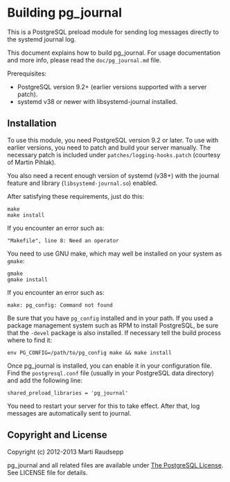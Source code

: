Building pg\_journal
====================

This is a PostgreSQL preload module for sending log messages directly to the
systemd journal log.

This document explains how to build pg\_journal. For usage documentation and
more info, please read the `doc/pg_journal.md` file.

Prerequisites:

* PostgreSQL version 9.2+ (earlier versions supported with a server patch).
* systemd v38 or newer with libsystemd-journal installed.

Installation
------------

To use this module, you need PostgreSQL version 9.2 or later. To use with
earlier versions, you need to patch and build your server manually. The
necessary patch is included under `patches/logging-hooks.patch` (courtesy of
Martin Pihlak).

You also need a recent enough version of systemd (v38+) with the journal feature
and library (`libsystemd-journal.so`) enabled.

After satisfying these requirements, just do this:

    make
    make install

If you encounter an error such as:

    "Makefile", line 8: Need an operator

You need to use GNU make, which may well be installed on your system as
`gmake`:

    gmake
    gmake install

If you encounter an error such as:

    make: pg_config: Command not found

Be sure that you have `pg_config` installed and in your path. If you used a
package management system such as RPM to install PostgreSQL, be sure that the
`-devel` package is also installed. If necessary tell the build process where
to find it:

    env PG_CONFIG=/path/to/pg_config make && make install

Once pg\_journal is installed, you can enable it in your configuration file.
Find the `postgresql.conf` file (usually in your PostgreSQL data directory) and
add the following line:

    shared_preload_libraries = 'pg_journal'

You need to restart your server for this to take effect. After that, log
messages are automatically sent to journal.

Copyright and License
---------------------

Copyright (c) 2012-2013 Marti Raudsepp

pg\_journal and all related files are available under [The PostgreSQL
License](http://www.opensource.org/licenses/PostgreSQL). See LICENSE file for
details.

